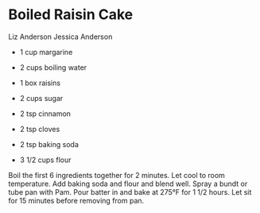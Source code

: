 # Boiled Raisin Cake

Liz Anderson
Jessica Anderson

- 1 cup margarine
- 2 cups boiling water
- 1 box raisins
- 2 cups sugar

- 2 tsp cinnamon
- 2 tsp cloves
- 2 tsp baking soda
- 3 1/2 cups flour

Boil the first 6 ingredients together for 2 minutes. Let cool to room temperature. Add baking soda and flour and blend well. Spray a bundt or tube pan with Pam. Pour batter in and bake at 275°F for 1 1/2 hours.  Let sit for 15 minutes before removing from pan.